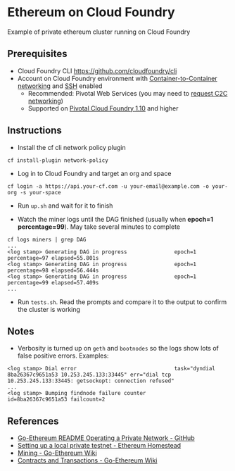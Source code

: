 # Ethereum on Cloud Foundry

Example of private ethereum cluster running on Cloud Foundry

## Prerequisites

* Cloud Foundry CLI https://github.com/cloudfoundry/cli
* Account on Cloud Foundry environment with [Container-to-Container networking](https://docs.pivotal.io/pivotalcf/1-10/concepts/understand-cf-networking.html) and [SSH](https://docs.pivotal.io/pivotalcf/1-10/opsguide/config-ssh.html) enabled
  * Recommended: Pivotal Web Services (you may need to [request C2C networking](mailto:support@run.pivotal.io?subject=Access%20to%20Container%20Networking%20on%20PWS&body=Can%20I%20please%20get%20access%20to%20Container%20Networking%20stack%20on%20PWS%3F%20Thank%20you.))
  * Supported on [Pivotal Cloud Foundry 1.10](https://docs.pivotal.io/pivotalcf/1-10/pcf-release-notes/index.html) and higher

## Instructions

* Install the cf cli network policy plugin
```
cf install-plugin network-policy
```

* Log in to Cloud Foundry and target an org and space
```
cf login -a https://api.your-cf.com -u your-email@example.com -o your-org -s your-space
```

* Run `up.sh` and wait for it to finish

* Watch the miner logs until the DAG finished (usually when **epoch=1 percentage=99**). May take several minutes to complete
```
cf logs miners | grep DAG
...
<log stamp> Generating DAG in progress               epoch=1 percentage=97 elapsed=55.801s
<log stamp> Generating DAG in progress               epoch=1 percentage=98 elapsed=56.444s
<log stamp> Generating DAG in progress               epoch=1 percentage=99 elapsed=57.409s
...
```

* Run `tests.sh`. Read the prompts and compare it to the output to confirm the cluster is working


## Notes

* Verbosity is turned up on `geth` and `bootnodes` so the logs show lots of false positive errors. Examples:
```
<log stamp> Dial error                               task="dyndial 8ba26367c9651a53 10.253.245.133:33445" err="dial tcp 10.253.245.133:33445: getsockopt: connection refused"
...
<log stamp> Bumping findnode failure counter         id=8ba26367c9651a53 failcount=2
```

## References

* [Go-Ethereum README Operating a Private Network - GitHub](https://github.com/ethereum/go-ethereum#operating-a-private-network)
* [Setting up a local private testnet - Ethereum Homestead](http://ethdocs.org/en/latest/network/test-networks.html#setting-up-a-local-private-testnet)
* [Mining - Go-Ethereum Wiki](https://github.com/ethereum/go-ethereum/wiki/Mining)
* [Contracts and Transactions - Go-Ethereum Wiki](https://github.com/ethereum/go-ethereum/wiki/Contracts-and-Transactions)
